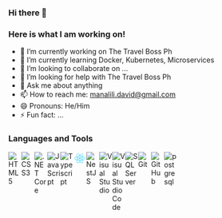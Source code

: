 ### Hi there 👋

### Here is what I am working on! 

- 🔭 I’m currently working on The Travel Boss Ph
- 🌱 I’m currently learning Docker, Kubernetes, Microservices
- 👯 I’m looking to collaborate on ...
- 🤔 I’m looking for help with The Travel Boss Ph
- 💬 Ask me about anything
- 📫 How to reach me: manalili.david@gmail.com  
- 😄 Pronouns: He/Him
- ⚡ Fun fact: ...

### Languages and Tools

<img align="left" alt="HTML5" width="26px" src="https://cdn.iconscout.com/icon/free/png-64/html5-40-1175193.png" />
<img align="left" alt="CSS3" width="26px" src="https://cdn.iconscout.com/icon/free/png-64/css-37-226088.png" />
<img align="left" alt=".NET Core" width="26px" src="https://upload.wikimedia.org/wikipedia/commons/thumb/e/ee/.NET_Core_Logo.svg/512px-.NET_Core_Logo.svg.png" />
<img align="left" alt="JavaScript" width="26px" src="https://cdn.iconscout.com/icon/free/png-64/javascript-2038874-1720087.png" />
<img align="left" alt="Typescript" width="26px" src="https://cdn.iconscout.com/icon/free/png-64/typescript-1-1175078.png" />
<img align="left" alt="React" width="26px" src="https://raw.githubusercontent.com/github/explore/80688e429a7d4ef2fca1e82350fe8e3517d3494d/topics/react/react.png" />
<img align="left" alt="NestJS" width="26px" src="https://d33wubrfki0l68.cloudfront.net/e937e774cbbe23635999615ad5d7732decad182a/26072/logo-small.ede75a6b.svg" />
<img align="left" alt="Visual Studio" width="26px" src="https://cdn.iconscout.com/icon/free/png-64/visual-studio-569577.png" />
<img align="left" alt="Visual Studio Code" width="26px" src="https://cdn.iconscout.com/icon/free/png-64/visual-studio-code-1868941-1583105.png" />
<img align="left" alt="SQL Server" width="26px" src="https://cdn.iconscout.com/icon/free/png-64/sql-4-190807.png" />
<img align="left" alt="Git" width="26px" src="https://cdn.iconscout.com/icon/free/png-64/git-225996.png" />
<img align="left" alt="GitHub" width="26px" src="https://cdn.iconscout.com/icon/free/png-64/github-35-226093.png" />
<img align="left" alt="postgresql" width="26px" src="https://cdn.iconscout.com/icon/free/png-64/postgresql-226047.png" />






